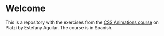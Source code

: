 # Welcome

This is a repository with the exercises from the [CSS Animations course](https://platzi.com/cursos/animaciones-css/) on Platzi by Estefany Aguilar. The course is in Spanish. 

